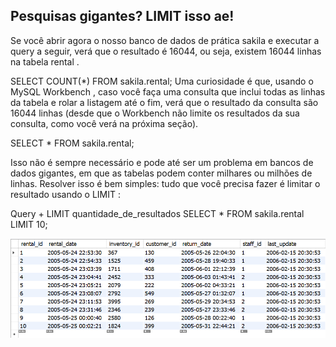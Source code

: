 ## Pesquisas gigantes? LIMIT isso ae!

Se você abrir agora o nosso banco de dados de prática sakila e executar a query a seguir, verá que o resultado é 16044, ou seja, existem 16044 linhas na tabela rental .

SELECT COUNT(*) FROM sakila.rental;
Uma curiosidade é que, usando o MySQL Workbench , caso você faça uma consulta que inclui todas as linhas da tabela e rolar a listagem até o fim, verá que o resultado da consulta são 16044 linhas (desde que o Workbench não limite os resultados da sua consulta, como você verá na próxima seção).

SELECT * FROM sakila.rental;

Isso não é sempre necessário e pode até ser um problema em bancos de dados gigantes, em que as tabelas podem conter milhares ou milhões de linhas. Resolver isso é bem simples: tudo que você precisa fazer é limitar o resultado usando o LIMIT :

Query + LIMIT quantidade_de_resultados
SELECT * FROM sakila.rental LIMIT 10;

<img src="limit1.png" />